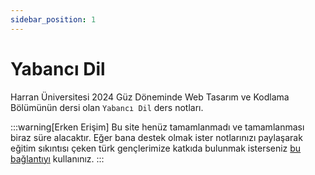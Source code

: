 ```yaml
---
sidebar_position: 1
---
```


# Yabancı Dil

Harran Üniversitesi 2024 Güz Döneminde Web Tasarım ve Kodlama Bölümünün dersi olan `Yabancı Dil` ders notları.

:::warning[Erken Erişim]
Bu site henüz tamamlanmadı ve tamamlanması biraz süre alacaktır. Eğer bana destek olmak ister notlarınızı paylaşarak eğitim sıkıntısı çeken türk gençlerimize katkıda bulunmak isterseniz [bu bağlantıyı](#) kullanınız.
:::